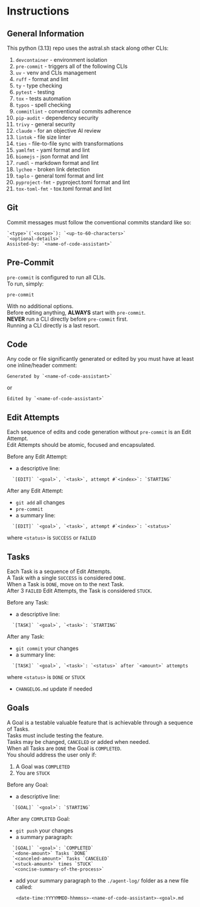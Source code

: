 # Instructions

## General Information

This python (3.13) repo uses the astral.sh stack along other CLIs:
1. `devcontainer` - environment isolation
2. `pre-commit` - triggers all of the following CLIs
3. `uv` - venv and CLIs management
4. `ruff` - format and lint
5. `ty` - type checking
6. `pytest` - testing
7. `tox` - tests automation
8. `typos` - spell checking
9. `commitlint` - conventional commits adherence
10. `pip-audit` - dependency security
11. `trivy` - general security
12. `claude` - for an objective AI review
13. `lintok` - file size linter
14. `ties` - file-to-file sync with transformations
15. `yamlfmt` - yaml format and lint
16. `biomejs` - json format and lint
17. `rumdl` - markdown format and lint
18. `lychee` - broken link detection
19. `taplo` - general toml format and lint
20. `pyproject-fmt` - pyproject.toml format and lint
21. `tox-toml-fmt` - tox.toml format and lint

## Git

Commit messages must follow the conventional commits standard like so:  

```text
`<type>`(`<scope>`): `<up-to-60-characters>`  
`<optional-details>`  
Assisted-by: `<name-of-code-assistant>`  
```

## Pre-Commit

`pre-commit` is configured to run all CLIs.  
To run, simply:

```shell
pre-commit
```

With no additional options.  
Before editing anything, **ALWAYS** start with `pre-commit`.  
**NEVER** run a CLI directly before `pre-commit` first.  
Running a CLI directly is a last resort.  

## Code

Any code or file significantly generated or edited by you
must have at least one inline/header comment:  

```text
Generated by `<name-of-code-assistant>`
```

or  

```text
Edited by `<name-of-code-assistant>`  
```

## Edit Attempts

Each sequence of edits and code generation without
`pre-commit` is an Edit Attempt.  
Edit Attempts should be atomic, focused and encapsulated.  

Before any Edit Attempt:
- a descriptive line:

```text
  `[EDIT]` `<goal>`, `<task>`, attempt #`<index>`: `STARTING`  
```

After any Edit Attempt:  
- `git add` all changes
- `pre-commit`
- a summary line:

```text
  `[EDIT]` `<goal>`, `<task>`, attempt #`<index>`: `<status>`  
```

  where `<status>` is `SUCCESS` or `FAILED`

## Tasks

Each Task is a sequence of Edit Attempts.  
A Task with a single `SUCCESS` is considered `DONE`.  
When a Task is `DONE`, move on to the next Task.  
After 3 `FAILED` Edit Attempts, the Task is considered `STUCK`.  

Before any Task:  
- a descriptive line:

```text
  `[TASK]` `<goal>`, `<task>`: `STARTING`  
```

After any Task:  
- `git commit` your changes
- a summary line:

```text
  `[TASK]` `<goal>`, `<task>`: `<status>` after `<amount>` attempts  
```

  where `<status>` is `DONE` or `STUCK`

- `CHANGELOG.md` update if needed

## Goals

A Goal is a testable valuable feature that is achievable
through a sequence of Tasks.  
Tasks must include testing the feature.  
Tasks may be changed, `CANCELED` or added when needed.  
When all Tasks are `DONE` the Goal is `COMPLETED`.  
You should address the user only if:
1. A Goal was `COMPLETED`
2. You are `STUCK`

Before any Goal:
- a descriptive line:

```text
  `[GOAL]` `<goal>`: `STARTING`  
```

After any `COMPLETED` Goal:
- `git push` your changes
- a summary paragraph:

```text
  `[GOAL]` `<goal>`: `COMPLETED`  
  `<done-amount>` Tasks `DONE`  
  `<canceled-amount>` Tasks `CANCELED`  
  `<stuck-amount>` times `STUCK`  
  `<concise-summary-of-the-process>`  
```

- add your summary paragraph to the `./agent-log/` folder as a new file called:

  `<date-time:YYYYMMDD-hhmmss>-<name-of-code-assistant>-<goal>.md`
